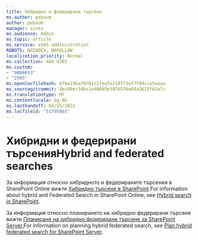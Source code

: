 ```yaml
---
title: Хибридно и федерирани търсене
ms.author: pebaum
author: pebaum
manager: scotv
ms.audience: Admin
ms.topic: article
ms.service: o365-administration
ROBOTS: NOINDEX, NOFOLLOW
localization_priority: Normal
ms.collection: Adm_O365
ms.custom:
- "9000653"
- "2505"
ms.openlocfilehash: 6f6e19baf0701c1feafa218773af7f0dcce5eaaa
ms.sourcegitcommit: 8bc60ec34bc1e40685e3976576e04a2623f63a7c
ms.translationtype: MT
ms.contentlocale: bg-BG
ms.lasthandoff: 04/15/2021
ms.locfileid: "51795865"
---
```

# <a name="hybrid-and-federated-searches"></a><span data-ttu-id="d3e18-102">Хибридни и федерирани търсения</span><span class="sxs-lookup"><span data-stu-id="d3e18-102">Hybrid and federated searches</span></span> 

<span data-ttu-id="d3e18-103">За информация относно хибридното и федерираните търсения в SharePoint Online вижте [Хибридно търсене в SharePoint](https://docs.microsoft.com/sharepoint/hybrid/hybrid-search-in-sharepoint).</span><span class="sxs-lookup"><span data-stu-id="d3e18-103">For information about hybrid and Federated Search in SharePoint Online, see [Hybrid search in SharePoint](https://docs.microsoft.com/sharepoint/hybrid/hybrid-search-in-sharepoint).</span></span>

<span data-ttu-id="d3e18-104">За информация относно планирането на хибридно федерирани търсене вижте [Планиране на хибридно федерирани търсене за SharePoint Server.](https://docs.microsoft.com/sharepoint/hybrid/plan-hybrid-federated-search)</span><span class="sxs-lookup"><span data-stu-id="d3e18-104">For information on planning hybrid federated search, see [Plan hybrid federated search for SharePoint Server](https://docs.microsoft.com/sharepoint/hybrid/plan-hybrid-federated-search).</span></span>